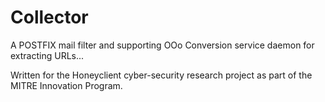 Collector
=========

A POSTFIX mail filter and supporting OOo Conversion service daemon for extracting URLs...

Written for the Honeyclient cyber-security research project as part of the MITRE Innovation Program.
